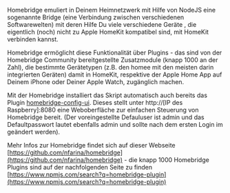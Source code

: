 Homebridge emuliert in Deinem Heimnetzwerk mit Hilfe von NodeJS eine sogenannte Bridge (eine Verbindung zwischen verschiedenen Softwarewelten) mit deren Hilfe Du viele verschiedene Geräte , die eigentlich (noch) nicht zu Apple HomeKit kompatibel sind, mit HomeKit verbinden kannst.

Homebridge ermöglicht diese Funktionalität über Plugins - das sind von der Homebridge Community bereitgestellte Zusatzmodule (knapp 1000 an der Zahl), die bestimmte Gerätetypen (z.B. den homee mit den meisten darin integrierten Geräten) damit in HomeKit, respektive der Apple Home App auf Deinem iPhone oder Deiner Apple Watch, zugänglich machen.

Mit der Homebridge installiert das Skript automatisch auch bereits das Plugin [homebridge-config-ui](https://www.npmjs.com/package/homebridge-config-ui). Dieses stellt unter http://[IP des Raspberry]:8080 eine Weboberfläche zur einfachen Steuerung von Homebridge bereit. (Der voreingestellte Defauluser ist admin und das Defaultpasswort lautet ebenfalls admin und sollte nach dem ersten Login im geändert werden).

Mehr Infos zur Homebridge findet sich auf dieser Webseite [https://github.com/nfarina/homebridge](https://github.com/nfarina/homebridge) - die knapp 1000 Homebridge Plugins sind auf der nachfolgenden Seite zu finden [https://www.npmjs.com/search?q=homebridge-plugin](https://www.npmjs.com/search?q=homebridge-plugin)
